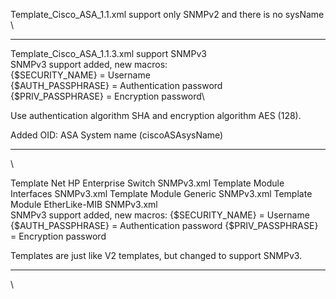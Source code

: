 Template_Cisco_ASA_1.1.xml support only SNMPv2 and there is no sysName
\
****
Template_Cisco_ASA_1.1.3.xml support SNMPv3\
SNMPv3 support added, new macros:\
{$SECURITY_NAME} = Username\
{$AUTH_PASSPHRASE} = Authentication password\
{$PRIV_PASSPHRASE} = Encryption password\

Use authentication algorithm SHA and encryption algorithm AES (128).

Added OID: ASA System name (ciscoASAsysName)
****
\

Template Net HP Enterprise Switch SNMPv3.xml
Template Module Interfaces SNMPv3.xml
Template Module Generic SNMPv3.xml
Template Module EtherLike-MIB SNMPv3.xml
\
SNMPv3 support added, new macros:
{$SECURITY_NAME} = Username
{$AUTH_PASSPHRASE} = Authentication password 
{$PRIV_PASSPHRASE} = Encryption password

Templates are just like V2 templates, but changed to support SNMPv3.
****
\

